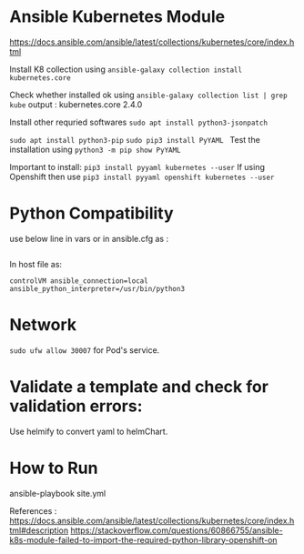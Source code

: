 

# Ansible Kubernetes Module
https://docs.ansible.com/ansible/latest/collections/kubernetes/core/index.html

Install K8 collection using
```ansible-galaxy collection install kubernetes.core```

Check whether installed ok using 
```ansible-galaxy collection list | grep kube```
output : kubernetes.core 2.4.0  

Install other requried softwares
```sudo apt install python3-jsonpatch```

```sudo apt install python3-pip```
```sudo pip3 install PyYAML ```
Test the installation using 
```python3 -m pip show PyYAML ```

Important to install: 
``` pip3 install pyyaml kubernetes --user ```
If using Openshift then use ``` pip3 install pyyaml openshift kubernetes --user ```


# Python Compatibility
use below line in vars or in ansible.cfg as :

```ansible_python_interpreter=/usr/bin/python3
```

  In host file as:
```[controlVMs]
controlVM ansible_connection=local ansible_python_interpreter=/usr/bin/python3 
```

# Network
```sudo ufw allow 30007```  for Pod's service.

# Validate a template and check for validation errors:
Use helmify to convert yaml to helmChart.

# How to Run 
ansible-playbook site.yml 

References :
https://docs.ansible.com/ansible/latest/collections/kubernetes/core/index.html#description
https://stackoverflow.com/questions/60866755/ansible-k8s-module-failed-to-import-the-required-python-library-openshift-on